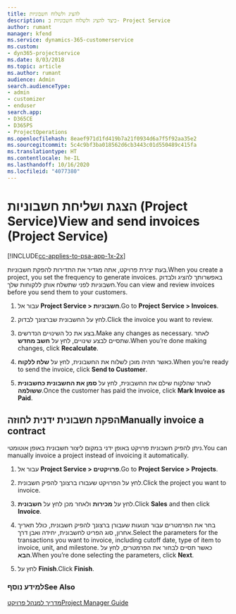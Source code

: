 ```yaml
---
title: להציג ולשלוח חשבוניות
description: כיצד להציג ולשלוח חשבוניות ב- Project Service
author: rumant
manager: kfend
ms.service: dynamics-365-customerservice
ms.custom:
- dyn365-projectservice
ms.date: 8/03/2018
ms.topic: article
ms.author: rumant
audience: Admin
search.audienceType:
- admin
- customizer
- enduser
search.app:
- D365CE
- D365PS
- ProjectOperations
ms.openlocfilehash: 8eaef971d1fd419b7a21f0934d6a7f5f92aa35e2
ms.sourcegitcommit: 5c4c9bf3ba018562d6cb3443c01d550489c415fa
ms.translationtype: HT
ms.contentlocale: he-IL
ms.lasthandoff: 10/16/2020
ms.locfileid: "4077380"
---
```

# <a name="view-and-send-invoices-project-service"></a><span data-ttu-id="a2b7d-103">הצגת ושליחת חשבוניות (Project Service)</span><span class="sxs-lookup"><span data-stu-id="a2b7d-103">View and send invoices (Project Service)</span></span>

[!INCLUDE[cc-applies-to-psa-app-1x-2x](../includes/cc-applies-to-psa-app-1x-2x.md)]

<span data-ttu-id="a2b7d-104">בעת יצירת פרויקט, אתה מגדיר את התדירות להפקת חשבוניות.</span><span class="sxs-lookup"><span data-stu-id="a2b7d-104">When you create a project, you set the frequency to generate invoices.</span></span> <span data-ttu-id="a2b7d-105">באפשרותך להציג ולבדוק חשבוניות לפני שתשלח אותן ללקוחות שלך.</span><span class="sxs-lookup"><span data-stu-id="a2b7d-105">You can view and review invoices before you send them to your customers.</span></span>  
  
1.  <span data-ttu-id="a2b7d-106">עבור אל **Project Service > חשבוניות**.</span><span class="sxs-lookup"><span data-stu-id="a2b7d-106">Go to **Project Service > Invoices**.</span></span>  
  
2.  <span data-ttu-id="a2b7d-107">לחץ על החשבונית שברצונך לבדוק.</span><span class="sxs-lookup"><span data-stu-id="a2b7d-107">Click the invoice you want to review.</span></span>  
  
3.  <span data-ttu-id="a2b7d-108">בצע את כל השינויים הנדרשים.</span><span class="sxs-lookup"><span data-stu-id="a2b7d-108">Make any changes as necessary.</span></span> <span data-ttu-id="a2b7d-109">לאחר שתסיים לבצע שינויים, לחץ על **חשב מחדש**.</span><span class="sxs-lookup"><span data-stu-id="a2b7d-109">When you’re done making changes, click **Recalculate**.</span></span>  
  
4.  <span data-ttu-id="a2b7d-110">כאשר תהיה מוכן לשלוח את החשבונית, לחץ על **שלח ללקוח**.</span><span class="sxs-lookup"><span data-stu-id="a2b7d-110">When you’re ready to send the invoice, click **Send to Customer**.</span></span>  
  
5.  <span data-ttu-id="a2b7d-111">לאחר שהלקוח שילם את החשבונית, לחץ על **‏‫סמן את החשבונית כחשבונית ששולמה‬**.</span><span class="sxs-lookup"><span data-stu-id="a2b7d-111">Once the customer has paid the invoice, click **Mark Invoice as Paid**.</span></span>  
  
## <a name="manually-invoice-a-contract"></a><span data-ttu-id="a2b7d-112">הפקת חשבונית ידנית לחוזה</span><span class="sxs-lookup"><span data-stu-id="a2b7d-112">Manually invoice a contract</span></span>  
 <span data-ttu-id="a2b7d-113">ניתן להפיק חשבונית פרויקט באופן ידני במקום ליצור חשבונית באופן אוטומטי.</span><span class="sxs-lookup"><span data-stu-id="a2b7d-113">You can manually invoice a project instead of invoicing it automatically.</span></span>  
  
1.  <span data-ttu-id="a2b7d-114">עבור אל **Project Service > פרויקטים**.</span><span class="sxs-lookup"><span data-stu-id="a2b7d-114">Go to **Project Service > Projects**.</span></span>  
  
2.  <span data-ttu-id="a2b7d-115">לחץ על הפרויקט שעבורו ברצונך להפיק חשבונית.</span><span class="sxs-lookup"><span data-stu-id="a2b7d-115">Click the project you want to invoice.</span></span>  
  
3.  <span data-ttu-id="a2b7d-116">לחץ על **מכירות** ולאחר מכן לחץ על **חשבונית**.</span><span class="sxs-lookup"><span data-stu-id="a2b7d-116">Click **Sales** and then click **Invoice**.</span></span>  
  
4.  <span data-ttu-id="a2b7d-117">בחר את הפרמטרים עבור תנועות שעבורן ברצונך להפיק חשבונית, כולל תאריך אחרון, סוג הפריט לחשבונית, יחידה ואבן דרך.</span><span class="sxs-lookup"><span data-stu-id="a2b7d-117">Select the parameters for the transactions you want to invoice, including cutoff date, type of item to invoice, unit, and milestone.</span></span> <span data-ttu-id="a2b7d-118">כאשר תסיים לבחור את הפרמטרים, לחץ על **הבא**.</span><span class="sxs-lookup"><span data-stu-id="a2b7d-118">When you’re done selecting the parameters, click **Next**.</span></span>  
  
5.  <span data-ttu-id="a2b7d-119">לחץ על **Finish**.</span><span class="sxs-lookup"><span data-stu-id="a2b7d-119">Click **Finish**.</span></span>  
  
### <a name="see-also"></a><span data-ttu-id="a2b7d-120">למידע נוסף</span><span class="sxs-lookup"><span data-stu-id="a2b7d-120">See Also</span></span>  
 [<span data-ttu-id="a2b7d-121">מדריך למנהל פרויקט</span><span class="sxs-lookup"><span data-stu-id="a2b7d-121">Project Manager Guide</span></span>](../psa/project-manager-guide.md)
